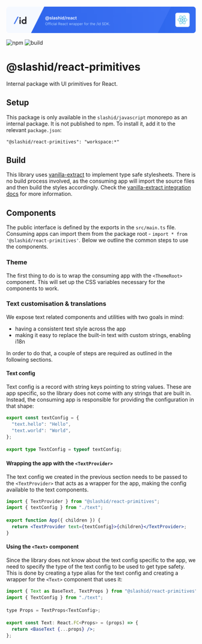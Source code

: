 ![SlashID React SDK](https://raw.githubusercontent.com/slashid/javascript/main/packages/react/slashid_react_banner.png)

![npm](https://img.shields.io/npm/v/@slashid/react)
![build](https://github.com/slashid/javascript/actions/workflows/ci.yml/badge.svg)

# @slashid/react-primitives

Internal package with UI primitives for React.

## Setup

This package is only available in the `slashid/javascript` monorepo as an internal package. It is not published to npm.
To install it, add it to the relevant `package.json`:

```
"@slashid/react-primitives": "workspace:*"
```

## Build

This library uses [vanilla-extract](https://vanilla-extract.style/) to implement type safe stylesheets. There is no build process involved, as the consuming app will import the source files and then build the styles accordingly. Check the [vanilla-extract integration docs](https://vanilla-extract.style/documentation/integrations/vite/) for more information.

## Components

The public interface is defined by the exports in the `src/main.ts` file. Consuming apps can import them from the package root - `import * from '@slashid/react-primitives'`.
Below we outline the common steps to use the components.

### Theme

The first thing to do is to wrap the consuming app with the `<ThemeRoot>` component. This will set up the CSS variables necessary for the components to work.

### Text customisation & translations

We expose text related components and utilities with two goals in mind:

- having a consistent text style across the app
- making it easy to replace the built-in text with custom strings, enabling i18n

In order to do that, a couple of steps are required as outlined in the following sections.

#### Text config

Text config is a record with string keys pointing to string values. These are app specific, so the library does not come with any strings that are built in. Instead, the consuming app is responsible for providing the configuration in that shape:

```ts
export const textConfig = {
  "text.hello": "Hello",
  "text.world": "World",
};

export type TextConfig = typeof textConfig;
```

#### Wrapping the app with the `<TextProvider>`

The text config we created in the previous section needs to be passed to the `<TextProvider>` that acts as a wrapper for the app, making the config available to the text components.

```jsx
import { TextProvider } from "@slashid/react-primitives";
import { textConfig } from "./text";

export function App({ children }) {
  return <TextProvider text={textConfig}>{children}</TextProvider>;
}
```

#### Using the `<Text>` component

Since the library does not know about the text config specific to the app, we need to specify the type of the text config to be used to get type safety. This is done by creating a type alias for the text config and creating a wrapper for the `<Text>` component that uses it:

```jsx
import { Text as BaseText, TextProps } from "@slashid/react-primitives";
import { TextConfig } from "./text";

type Props = TextProps<TextConfig>;

export const Text: React.FC<Props> = (props) => {
  return <BaseText {...props} />;
};
```
